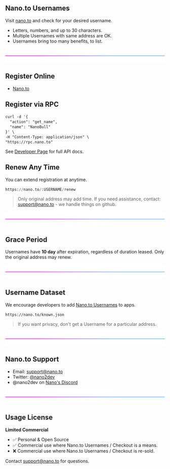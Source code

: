 ## Nano.to Usernames

Visit [nano.to](https://nano.to) and check for your desired username.

- Letters, numbers, and up to 30 characters.
- Multiple Usernames with same address are OK.
- Usernames bring too many benefits, to list.

![line](https://github.com/fwd/n2/raw/master/.github/line.png)

## Register Online

- [Nano.to](https://nano.to)

## Register via RPC

```
curl -d '{
  "action": "get_name",
  "name": "NanoBull"
}' \
-H "Content-Type: application/json" \
"https://rpc.nano.to"
```

See [Developer Page](https://rpc.nano.to/#get_name) for full API docs.

## Renew Any Time

You can extend registration at anytime. 

```python
https://nano.to/:USERNAME/renew
```

> Only original address may add time. If you need assistance, contact: [support@nano.to](mailto:support@nano.to) - we handle things on github.

![line](https://github.com/fwd/n2/raw/master/.github/line.png)

## Grace Period

Usernames have **10 day** after expiration, regardless of duration leased. Only the original address may renew.

![line](https://github.com/fwd/n2/raw/master/.github/line.png)

## Username Dataset

We encourage developers to add [Nano.to Usernames](https://nano.to/known.json) to apps. 

```pthon
https://nano.to/known.json
```

> If you want privacy, don't get a Username for a particular address.

![line](https://github.com/fwd/n2/raw/master/.github/line.png)

## Nano.to Support

- Email: support@nano.to
- Twitter: [@nano2dev](https://twitter.com/nano2dev)
- @nano2dev on [Nano's Discord](https://discord.com/invite/RNAE2R9) 

![line](https://github.com/fwd/n2/raw/master/.github/line.png)

## Usage License

**Limited Commercial**

- ✅ Personal & Open Source
- ✅ Commercial use where Nano.to Usernames / Checkout is a means.
- ❌ Commercial use where Nano.to Usernames / Checkout is re-sold.

Contact [support@nano.to](mailto:support@nano.to) for questions.

